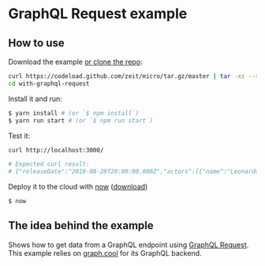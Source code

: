 # GraphQL Request example

## How to use

Download the example [or clone the repo](https://github.com/zeit/micro):

```bash
curl https://codeload.github.com/zeit/micro/tar.gz/master | tar -xz --strip=2 micro-master/examples/with-graphql-request
cd with-graphql-request
```

Install it and run:

```bash
$ yarn install # (or `$ npm install`)
$ yarn run start # (or `$ npm run start`)
```

Test it:
```bash
curl http://localhost:3000/

# Expected curl result:
# {"releaseDate":"2010-08-28T20:00:00.000Z","actors":[{"name":"Leonardo DiCaprio"},{"name":"Ellen Page"},{"name":"Tom Hardy"},{"name":"Joseph Gordon-Levitt"},{"name":"Marion Cotillard"}]}
```

Deploy it to the cloud with [now](https://zeit.co/now) ([download](https://zeit.co/download))

```bash
$ now
```

## The idea behind the example

Shows how to get data from a GraphQL endpoint using [GraphQL Request](https://github.com/graphcool/graphql-request).
This example relies on [graph.cool](https://www.graph.cool) for its GraphQL backend.
